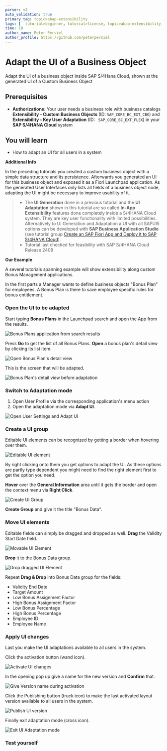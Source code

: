 ```yaml
---
parser: v2
auto_validation: true
primary_tag: topic>abap-extensibility
tags: [  tutorial>beginner, tutorial>license, topic>abap-extensibility, topic>cloud, products>sap-s-4hana ]
time: 10
author_name: Peter Persiel
author_profile: https://github.com/peterpersiel
---
```


# Adapt the UI of a Business Object
<!-- description -->Adapt the UI of a business object inside SAP S/4Hana Cloud, shown at the generated UI of a Custom Business Object

## Prerequisites  
- **Authorizations:** Your user needs a business role with business catalogs **Extensibility - Custom Business Objects** (ID: `SAP_CORE_BC_EXT_CBO`) and **Extensibility - Key User Adaptation** (ID: `	SAP_CORE_BC_EXT_FLEX`) in your **SAP S/4HANA Cloud** system


## You will learn  
 - How to adapt an UI for all users in a system

**Additional Info**

In the preceding tutorials you created a custom business object with a simple data structure and its persistence. Afterwards you generated an UI for this business object and exposed it as a Fiori Launchpad application. As the generated User Interfaces only lists all fields of a business object node, adapting the UI might be necessary to improve usability of it.

> - The **UI Generation** done in a previous tutorial and the **UI Adaptation** shown in this tutorial are so called **In-App Extensibility** features done completely inside a S/4HANA Cloud system. They are key user functionality with limited possibilities. Alternatively to UI Generation and Adaptation a UI with all SAPUI5 options can be developed with **SAP Business Application Studio** (see tutorial group [Create an SAP Fiori App and Deploy it to SAP S/4HANA Cloud](group.abap-custom-ui-s4hana-cloud)).
> - Tutorial last checked for feasibility with SAP S/4HANA Cloud Release 2408

**Our Example**

A several tutorials spanning example will show extensibility along custom Bonus Management applications.

In the first parts a Manager wants to define business objects "Bonus Plan" for employees. A Bonus Plan is there to save employee specific rules for bonus entitlement.


### Open the UI to be adapted

Start typing **Bonus Plans** in the Launchpad search and open the App from the results.

![Bonus Plans application from search results](FLP_search_resultBonusPlans.png)

Press **Go** to get the list of all Bonus Plans. **Open** a bonus plan's detail view by clicking its list item.

![Open Bonus Plan's detail view](UI_openBoDetails.png)

This is the screen that will be adapted.

![Bonus Plan's detail view before adaptation](UI_BoDetailsBeforeAdaptation.png)


### Switch to Adaptation mode


1. Open User Profile via the corresponding application's menu action
2. Open the adaptation mode via **Adapt UI**.

![Open User Settings and Adapt UI](UI_userProfileAdaptUI.png)


### Create a UI group


Editable UI elements can be recognized by getting a border when hovering over them.

![Editable UI element](UI_editableElement.png)

By right clicking onto them you get options to adapt the UI. As these options are partly type dependent you might need to find the right element first to get the option you need.

**Hover** over the **General Information** area until it gets the border and open the context menu via **Right Click**.

![Create UI Group](UI_createGroup.png)

**Create Group** and give it the title "Bonus Data".


### Move UI elements


Editable fields can simply be dragged and dropped as well. **Drag** the Validity Start Date field.

![Movable UI Element](UI_movableElement.png)

**Drop** it to the Bonus Data group.

![Drop dragged UI Element](UI_dropElement.png)

Repeat **Drag & Drop** into Bonus Data group for the fields:

- Validity End Date
- Target Amount
- Low Bonus Assignment Factor
- High Bonus Assignment Factor
- Low Bonus Percentage
- High Bonus Percentage
- Employee ID
- Employee Name


### Apply UI changes

Last you make the UI adaptations available to all users in the system.

Click the activation button (wand icon).

<!--border-->
![Activate UI changes](UI_activate.png)

In the opening pop up give a name for the new version and **Confirm** that.

![Give Version name during activation](UI_activateGiveVersionConfirm.png)

Click the Publishing button (truck icon) to make the last activated layout version available to all users in the system.

<!--border-->
![Publish UI version](UI_publish.png)

Finally exit adaptation mode (cross icon). 

<!--border-->
![Exit UI Adaptation mode](UI_exit.png)


### Test yourself




